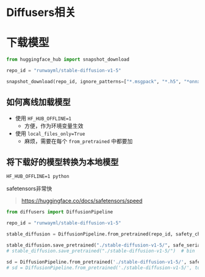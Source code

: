 # Diffusers相关

# 下载模型

```python
from huggingface_hub import snapshot_download

repo_id = "runwayml/stable-diffusion-v1-5"

snapshot_download(repo_id, ignore_patterns=["*.msgpack", "*.h5", "*onnx*"], resume_download=True)
```

## 如何离线加载模型
+ 使用 `HF_HUB_OFFLINE=1`
  + 方便，作为环境变量生效
+ 使用 `local_files_only=True`
  + 麻烦，需要在每个 `from_pretrained` 中都要加

## 将下载好的模型转换为本地模型

```shell
HF_HUB_OFFLINE=1 python
```

safetensors非常快
> https://huggingface.co/docs/safetensors/speed

```python
from diffusers import DiffusionPipeline

repo_id = "runwayml/stable-diffusion-v1-5"

stable_diffusion = DiffusionPipeline.from_pretrained(repo_id, safety_checker=None, use_safetensors=True)

stable_diffusion.save_pretrained("./stable-diffusion-v1-5/", safe_serialization=True)  # safetensors, recommended
# stable_diffusion.save_pretrained("./stable-diffusion-v1-5/")  # bin

sd = DiffusionPipeline.from_pretrained('./stable-diffusion-v1-5/', safety_checker=None)
# sd = DiffusionPipeline.from_pretrained('./stable-diffusion-v1-5/', torch_dtype=torch.float16, safety_checker=None)  # fp16
```
